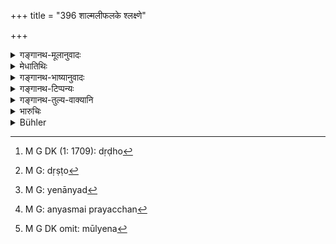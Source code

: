 +++
title = "396 शाल्मलीफलके श्लक्ष्णे"

+++

<details><summary>गङ्गानथ-मूलानुवादः</summary>

The washerman shall wash (clothes) gently on a smooth board of cotton-tree wood; he shall not carry clothes in other clothes; nor shall he allow them to be worn.—(396)
</details>

<details><summary>मेधातिथिः</summary>

**शाल्मली** नाम वृक्षस् तद्विकारे **फलके** । स हि प्रकृत्यैव शल्क्ष्णो[^३३६] भवति । न च वाससो ऽपि पातैर् अवयवा अस्य च्यवन्ते । ते हि च्युता वासः पाटयेयुः । न चायं जातिनियमो ऽदृष्टाय[^३३७] । तेनान्यद्[^३३८] अपि यत् काष्ठम् एवंस्वभावं तत्फलके न दोषः । **श्लक्ष्णे** ऽपरुषे च । **वासांस्य्** अन्यदीयान्य् अन्यदीयैर् **वासोभिर् न निर्हरेत्** । बद्ध्वोपरिवेष्ट्य तीर्थे प्रक्षालयितुं न नयेत् । बन्धनाद् वाससां विनाशो मा भूत् । अधिकं हि तानि पीडितानि भवन्ति । **न च वासयेत्** । अन्यदीयानि वासांस्य् अन्यस्मै न प्रयच्छेत्,[^३३९] मूल्येन[^३४०] वसनार्थं न दद्यात् । एतद् धि वासनम्- वस्ते ऽपरः, तं रजको वासयति । अश्रुतत्वाद् दण्डस्य प्रकृतमाषकयोजना कर्तव्या ॥ ८.३९६ ॥


[^३४०]:
     M G DK omit: mūlyena


[^३३९]:
     M G: anyasmai prayacchan


[^३३८]:
     M G: yenānyad


[^३३७]:
     M G: dṛṣṭo


[^३३६]:
     M G DK (1: 1709): dṛḍho
</details>

<details><summary>गङ्गानथ-भाष्यानुवादः</summary>

the ‘*cotton tree*’ is a kind of tree; the board should be made out of this tree; because its wood is naturally soft and ‘*smooth*,’ so th.it when the clothes are beaten upon it, their component parts do not become torn.

‘*Gently*’—so that the clothes being beaten do not become torn.

The injunction regarding the particular wood is not with a view to any transcendental result; hence there would be nothing wrong in using any other wood, if it satisfied the said conditions.

‘*Smooth*’—not rough.

‘*Clothes*’—belonging to one man,—he shall not ‘*carry*’— tie up and carry to the washing place—‘*in other clothes*’—belonging to another person; so that the clothes may not be torn by the tying, in which they undergo a great strain.

‘*Nor shall he allow them to be worn*’;—he shall not give over, for a consideration, to one man the clothes belonging to another, for wearing. This is what is meant by ‘allowing to wear’; the other man does the
*wearing*, and it is the washerman that *allows* him to do it.

Since no penalty has been laid down in this connoction, we have to take it as consisting of the ‘*māṣa* of gold’ which has been laid down before.—(396)
</details>

<details><summary>गङ्गानथ-टिप्पन्यः</summary>

This verse is quoted in *Aparārka* (p. 823), which adds the following
notes:—The washerman shall not carry clothes tying them in
cloth;—‘*navāsayet*,’ nor should he keep them in his house, or he should
not allow them to be used by others on receiving cash-hire from them.

It is quoted in *Mitākṣarā* (2.238), which adds the following
explanation:—The washerman shall wash clothes by rinsing them on a plank
of cotton-wood, and not on stone; he shall not mix them up, *i.e*.,
shall not exchange them among the diverse owners, says
*Bālambhaṭṭī*,—nor shall he keep them in his house;—if he does any of
these things, he should be punished.

This verse is quoted in *Vivādaratnākara* (p. 313), which adds the
following notes:—‘*Śālmale*,’ made of cotton-wood,—‘*ślakṣṇe*,’
soft,—‘*nirṇijyāt*,’ should wash,—‘*nejakaḥ*,’ washerman,—‘*nacha
vāsāṃsi vāsobhirnirharet*,’ he should not carry clothes tied up in other
clothes, to the washing-place,—‘*na ca vāsayet*,’ he should not let the
clothes of one person be worn by another. The meaning is that if he does
not act up to these rules, he becomes liable to punishment.

It is quoted in *Parāśaramādhava* (Vyavahāra, p. 311), as laying down
rules for washermen.
</details>

<details><summary>गङ्गानथ-तुल्य-वाक्यानि</summary>

*Yājñavalkya* (2.238).—‘If the washerman wears the clothes belonging to
others, he should he made to pay 3 *Paṇas*; and 10 *Paṇas*, if he sells
or lets or pledges or lends them.’
</details>

<details><summary>भारुचिः</summary>

प्रतीतार्थः श्लोकः ॥ ८.३९४ ॥
</details>

<details><summary>Bühler</summary>

396	A washerman shall wash (the clothes of his employers) gently on a smooth board of Salmaliwood he shall not return the clothes (of one person) for those (of another), nor allow anybody (but the owner) to wear them.
</details>
